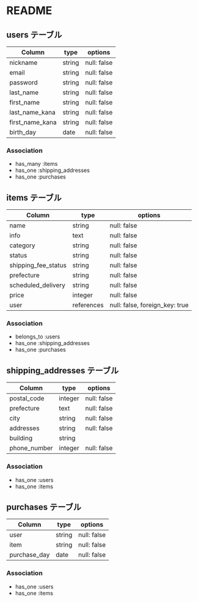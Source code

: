 # README

## users テーブル

| Column          | type    | options     |
| --------------- | ------- | ----------- |
| nickname        | string  | null: false |
| email           | string  | null: false |
| password        | string  | null: false |
| last_name       | string  | null: false |
| first_name      | string  | null: false |
| last_name_kana  | string  | null: false |
| first_name_kana | string  | null: false |
| birth_day       | date    | null: false |


### Association
- has_many :items
- has_one :shipping_addresses
- has_one :purchases

## items テーブル

| Column              | type       | options                        |
| ------------------- | ---------- | ------------------------------ |
| name                | string     | null: false                    |
| info                | text       | null: false                    |
| category            | string     | null: false                    |
| status              | string     | null: false                    |
| shipping_fee_status | string     | null: false                    |
| prefecture          | string     | null: false                    |
| scheduled_delivery  | string     | null: false                    |
| price               | integer    | null: false                    |
| user                | references | null: false, foreign_key: true |

### Association
- belongs_to :users
- has_one :shipping_addresses
- has_one :purchases

## shipping_addresses テーブル

| Column              | type       | options                        |
| ------------------- | ---------- | ------------------------------ |
| postal_code         | integer    | null: false                    |
| prefecture          | text       | null: false                    |
| city                | string     | null: false                    |
| addresses           | string     | null: false                    |
| building            | string     |                                |
| phone_number        | integer    | null: false                    |

### Association
- has_one :users
- has_one :items

## purchases テーブル
| Column              | type       | options                        |
| ------------------- | ---------- | ------------------------------ |
| user                | string     | null: false                    |
| item                | string     | null: false                    |
| purchase_day        | date       | null: false                    |

### Association
- has_one :users
- has_one :items